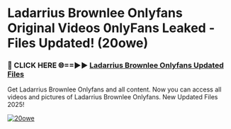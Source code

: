 # Ladarrius Brownlee Onlyfans Original Videos 0nlyFans Leaked - Files Updated! (20owe)

<h3>🔴 CLICK HERE 🌐==►► <a href="https://tinyurl.com/ehrbuxhb" rel="nofollow">Ladarrius Brownlee Onlyfans Updated Files</a></h3>

Get Ladarrius Brownlee Onlyfans and all content. Now you can access all videos and pictures of Ladarrius Brownlee Onlyfans. New Updated Files 2025!

[![20owe](https://i.imgur.com/lVYEuWS.gif)](https://tinyurl.com/ehrbuxhb)
